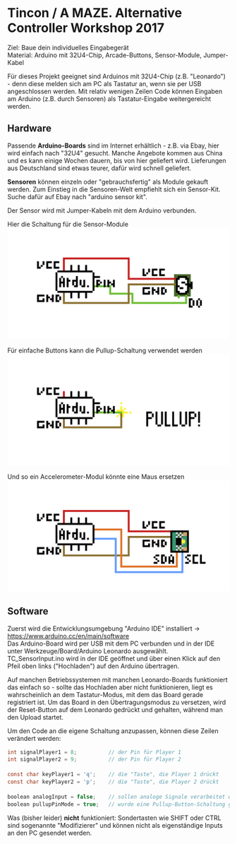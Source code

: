 
# Tincon / A MAZE. Alternative Controller Workshop 2017

Ziel: Baue dein individuelles Eingabegerät<br>
Material: Arduino mit 32U4-Chip, Arcade-Buttons, Sensor-Module, Jumper-Kabel

Für dieses Projekt geeignet sind Arduinos mit 32U4-Chip (z.B. "Leonardo") - denn diese melden sich am PC als Tastatur an, wenn sie per USB angeschlossen werden. Mit relativ wenigen Zeilen Code können Eingaben am Arduino (z.B. durch Sensoren) als Tastatur-Eingabe weitergereicht werden.

## Hardware

Passende <b>Arduino-Boards</b> sind im Internet erhältlich - z.B. via Ebay, hier wird einfach nach "32U4" gesucht. Manche Angebote kommen aus China und es kann einige Wochen dauern, bis von hier geliefert wird. Lieferungen aus Deutschland sind etwas teurer, dafür wird schnell geliefert.

<b>Sensoren</b> können einzeln oder "gebrauchsfertig" als Module gekauft werden. Zum Einstieg in die Sensoren-Welt empfiehlt sich ein Sensor-Kit. Suche dafür auf Ebay nach "arduino sensor kit". 

Der Sensor wird mit Jumper-Kabeln mit dem Arduino verbunden. 

Hier die Schaltung für die Sensor-Module
![Alt text](Schaltplan/Sensor.jpg?raw=true "Title")

Für einfache Buttons kann die Pullup-Schaltung verwendet werden
![Alt text](Schaltplan/Pullup-Button.jpg?raw=true "Title")

Und so ein Accelerometer-Modul könnte eine Maus ersetzen
![Alt text](Schaltplan/Accelerometer.jpg?raw=true "Title")

## Software

Zuerst wird die Entwicklungsumgebung "Arduino IDE" installiert -> https://www.arduino.cc/en/main/software
<br>Das Arduino-Board wird per USB mit dem PC verbunden und in der IDE unter Werkzeuge/Board/Arduino Leonardo ausgewählt.
<br>TC_SensorInput.ino wird in der IDE geöffnet und über einen Klick auf den Pfeil oben links ("Hochladen") auf den Arduino übertragen.

Auf manchen Betriebssystemen mit manchen Leonardo-Boards funktioniert das einfach so - sollte das Hochladen aber nicht funktionieren, liegt es wahrscheinlich an dem Tastatur-Modus, mit dem das Board gerade registriert ist. Um das Board in den Übertragungsmodus zu versetzen, wird der Reset-Button auf dem Leonardo gedrückt und gehalten, während man den Upload startet.

Um den Code an die eigene Schaltung anzupassen, können diese Zeilen verändert werden:

```c
int signalPlayer1 = 8;          // der Pin für Player 1
int signalPlayer2 = 9;          // der Pin für Player 2

const char keyPlayer1 = 'q';    // die "Taste", die Player 1 drückt
const char keyPlayer2 = 'p';    // die "Taste", die Player 2 drückt

boolean analogInput = false;    // sollen analoge Signale verarbeitet werden: analogInput = true;
boolean pullupPinMode = true;   // wurde eine Pullup-Button-Schaltung gebaut: pullupPinMode = true; 
```

Was (bisher leider) <b>nicht</b> funktioniert:
Sondertasten wie SHIFT oder CTRL sind sogenannte "Modifizierer" und können nicht als eigenständige Inputs an den PC gesendet werden. 

